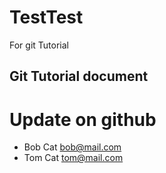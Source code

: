 # TestTest
For git Tutorial

## Git Tutorial document
# Update on github

- Bob Cat bob@mail.com
- Tom Cat tom@mail.com